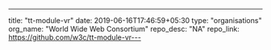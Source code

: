 ---
title: "tt-module-vr"
date: 2019-06-16T17:46:59+05:30
type: "organisations"
org_name: "World Wide Web Consortium"
repo_desc: "NA"
repo_link: https://github.com/w3c/tt-module-vr---